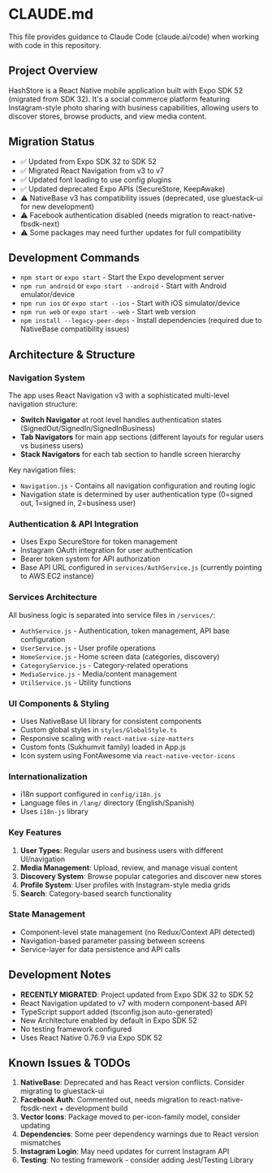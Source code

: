 # CLAUDE.md

This file provides guidance to Claude Code (claude.ai/code) when working with code in this repository.

## Project Overview
HashStore is a React Native mobile application built with Expo SDK 52 (migrated from SDK 32). It's a social commerce platform featuring Instagram-style photo sharing with business capabilities, allowing users to discover stores, browse products, and view media content.

## Migration Status
- ✅ Updated from Expo SDK 32 to SDK 52
- ✅ Migrated React Navigation from v3 to v7
- ✅ Updated font loading to use config plugins
- ✅ Updated deprecated Expo APIs (SecureStore, KeepAwake)
- ⚠️ NativeBase v3 has compatibility issues (deprecated, use gluestack-ui for new development)
- ⚠️ Facebook authentication disabled (needs migration to react-native-fbsdk-next)
- ⚠️ Some packages may need further updates for full compatibility

## Development Commands
- `npm start` or `expo start` - Start the Expo development server
- `npm run android` or `expo start --android` - Start with Android emulator/device
- `npm run ios` or `expo start --ios` - Start with iOS simulator/device
- `npm run web` or `expo start --web` - Start web version
- `npm install --legacy-peer-deps` - Install dependencies (required due to NativeBase compatibility issues)

## Architecture & Structure

### Navigation System
The app uses React Navigation v3 with a sophisticated multi-level navigation structure:
- **Switch Navigator** at root level handles authentication states (SignedOut/SignedIn/SignedInBusiness)
- **Tab Navigators** for main app sections (different layouts for regular users vs business users)
- **Stack Navigators** for each tab section to handle screen hierarchy

Key navigation files:
- `Navigation.js` - Contains all navigation configuration and routing logic
- Navigation state is determined by user authentication type (0=signed out, 1=signed in, 2=business user)

### Authentication & API Integration
- Uses Expo SecureStore for token management
- Instagram OAuth integration for user authentication
- Bearer token system for API authorization
- Base API URL configured in `services/AuthService.js` (currently pointing to AWS EC2 instance)

### Services Architecture
All business logic is separated into service files in `/services/`:
- `AuthService.js` - Authentication, token management, API base configuration
- `UserService.js` - User profile operations
- `HomeService.js` - Home screen data (categories, discovery)
- `CategoryService.js` - Category-related operations
- `MediaService.js` - Media/content management
- `UtilService.js` - Utility functions

### UI Components & Styling
- Uses NativeBase UI library for consistent components
- Custom global styles in `styles/GlobalStyle.ts`
- Responsive scaling with `react-native-size-matters`
- Custom fonts (Sukhumvit family) loaded in App.js
- Icon system using FontAwesome via `react-native-vector-icons`

### Internationalization
- i18n support configured in `config/i18n.js`
- Language files in `/lang/` directory (English/Spanish)
- Uses `i18n-js` library

### Key Features
1. **User Types**: Regular users and business users with different UI/navigation
2. **Media Management**: Upload, review, and manage visual content
3. **Discovery System**: Browse popular categories and discover new stores
4. **Profile System**: User profiles with Instagram-style media grids
5. **Search**: Category-based search functionality

### State Management
- Component-level state management (no Redux/Context API detected)
- Navigation-based parameter passing between screens
- Service-layer for data persistence and API calls

## Development Notes
- **RECENTLY MIGRATED**: Project updated from Expo SDK 32 to SDK 52
- React Navigation updated to v7 with modern component-based API
- TypeScript support added (tsconfig.json auto-generated)
- New Architecture enabled by default in Expo SDK 52
- No testing framework configured
- Uses React Native 0.76.9 via Expo SDK 52

## Known Issues & TODOs
1. **NativeBase**: Deprecated and has React version conflicts. Consider migrating to gluestack-ui
2. **Facebook Auth**: Commented out, needs migration to react-native-fbsdk-next + development build
3. **Vector Icons**: Package moved to per-icon-family model, consider updating
4. **Dependencies**: Some peer dependency warnings due to React version mismatches
5. **Instagram Login**: May need updates for current Instagram API
6. **Testing**: No testing framework - consider adding Jest/Testing Library
